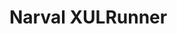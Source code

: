 # Narval XULRunner





[Firefox packaged apps]: https://developer.mozilla.org/en-US/docs/Archive/Mozilla/Marketplace/Options/Packaged_apps

[Firebox]:https://github.com/Gozala/firebox


